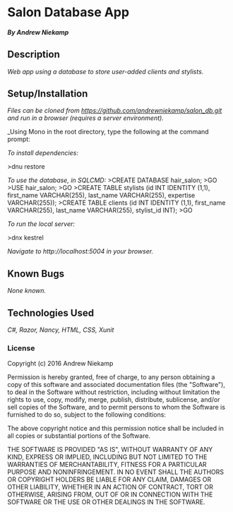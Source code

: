 # Salon Database App

##### By Andrew Niekamp

## Description

_Web app using a database to store user-added clients and stylists._

## Setup/Installation

_Files can be cloned from https://github.com/andrewniekamp/salon_db.git and run in a browser (requires a server environment)._

_Using Mono in the root directory, type the following at the command prompt:

_To install dependencies:_

\>dnu restore

_To use the database, in SQLCMD:_
\>CREATE DATABASE hair_salon;
\>GO
\>USE hair_salon;
\>GO
\>CREATE TABLE stylists (id INT IDENTITY (1,1), first_name VARCHAR(255), last_name VARCHAR(255), expertise VARCHAR(255));
\>CREATE TABLE clients (id INT IDENTITY (1,1), first_name VARCHAR(255), last_name VARCHAR(255), stylist_id INT);
\>GO

_To run the local server:_

\>dnx kestrel

_Navigate to http://localhost:5004 in your browser._

## Known Bugs

_None known._

## Technologies Used

_C#, Razor, Nancy, HTML, CSS, Xunit_

### License

Copyright (c) 2016 Andrew Niekamp

Permission is hereby granted, free of charge, to any person obtaining a copy of this software and associated documentation files (the "Software"), to deal in the Software without restriction, including without limitation the rights to use, copy, modify, merge, publish, distribute, sublicense, and/or sell copies of the Software, and to permit persons to whom the Software is furnished to do so, subject to the following conditions:

The above copyright notice and this permission notice shall be included in all copies or substantial portions of the Software.

THE SOFTWARE IS PROVIDED "AS IS", WITHOUT WARRANTY OF ANY KIND, EXPRESS OR IMPLIED, INCLUDING BUT NOT LIMITED TO THE WARRANTIES OF MERCHANTABILITY, FITNESS FOR A PARTICULAR PURPOSE AND NONINFRINGEMENT. IN NO EVENT SHALL THE AUTHORS OR COPYRIGHT HOLDERS BE LIABLE FOR ANY CLAIM, DAMAGES OR OTHER LIABILITY, WHETHER IN AN ACTION OF CONTRACT, TORT OR OTHERWISE, ARISING FROM, OUT OF OR IN CONNECTION WITH THE SOFTWARE OR THE USE OR OTHER DEALINGS IN THE SOFTWARE.
